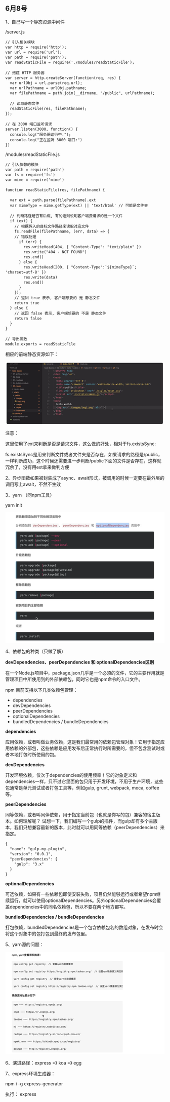 ## 6月8号

1、自己写一个静态资源中间件

/server.js

```
// 引入相关模块
var http = require('http');
var url = require('url');
var path = require('path');
var readStaticFile = require('./modules/readStaticFile');

// 搭建 HTTP 服务器
var server = http.createServer(function(req, res) {
  var urlObj = url.parse(req.url);
  var urlPathname = urlObj.pathname;
  var filePathname = path.join(__dirname, "/public", urlPathname);

  // 读取静态文件
  readStaticFile(res, filePathname);
});

// 在 3000 端口监听请求
server.listen(3000, function() {
  console.log("服务器运行中.");
  console.log("正在监听 3000 端口:")
})
```

/modules/readStaticFile.js

```
// 引入依赖的模块
var path = require('path')
var fs = require('fs')
var mime = require('mime')

function readStaticFile(res, filePathname) {

  var ext = path.parse(filePathname).ext
  var mimeType = mime.getType(ext) || 'text/html' // 可能是文件夹

  // 判断路径是否有后缀, 有的话则说明客户端要请求的是一个文件 
  if (ext) {
    // 根据传入的目标文件路径来读取对应文件
    fs.readFile(filePathname, (err, data) => {
    // 错误处理
      if (err) {
        res.writeHead(404, { "Content-Type": "text/plain" })
        res.write("404 - NOT FOUND")
        res.end()
      } else {
        res.writeHead(200, { "Content-Type":`${mimeType}`; 'charset=utf-8' })
        res.write(data)
        res.end()
      }
    });
    // 返回 true 表示, 客户端想要的 是 静态文件
    return true
  } else {
    // 返回 false 表示, 客户端想要的 不是 静态文件
    return false
  }
}

// 导出函数
module.exports = readStaticFile
```

相应的前端静态资源如下：

![1677224390633](image/6.8/1677224390633.png)

注意：

这里使用了ext来判断是否是请求文件，这么做的好处，相对于fs.existsSync:

fs.existsSync是用来判断文件或者文件夹是否存在，如果请求的路径是/public，一样判断成功，这个时候还需要进一步判断/public下面的文件是否存在，这样就冗余了，没有用ext拿来做判方便

2、异步函数如果被封装成了async、await形式，被调用的时候一定要在最外层的调用写上await，不然不生效

3、yarn （同npm工具）

yarn init

![1677224401909](image/6.8/1677224401909.png)

4、依赖包的种类（只做了解）

**devDependencies、peerDependencies 和 optionalDependencies区别**

在一个Node.js项目中，package.json几乎是一个必须的文件，它的主要作用就是管理项目中所使用到的外部依赖包，同时它也是npm命令的入口文件。

npm 目前支持以下几类依赖包管理：

* dependencies
* devDependencies
* peerDependencies
* optionalDependencies
* bundledDependencies / bundleDependencies

**dependencies**

应用依赖，或者叫做业务依赖，这是我们最常用的依赖包管理对象！它用于指定应用依赖的外部包，这些依赖是应用发布后正常执行时所需要的，但不包含测试时或者本地打包时所使用的包。

**devDependencies**

开发环境依赖，仅次于dependencies的使用频率！它的对象定义和dependencies一样，只不过它里面的包只用于开发环境，不用于生产环境，这些包通常是单元测试或者打包工具等，例如gulp, grunt, webpack, moca, coffee等。

**peerDependencies**

同等依赖，或者叫同伴依赖，用于指定当前包（也就是你写的包）兼容的宿主版本。如何理解呢？ 试想一下，我们编写一个gulp的插件，而gulp却有多个主版本，我们只想兼容最新的版本，此时就可以用同等依赖（peerDependencies）来指定。

```
{
  "name": "gulp-my-plugin",
  "version": "0.0.1",
  "peerDependencies": {
    "gulp": "3.x"
  }
}
```

**optionalDependencies**

可选依赖，如果有一些依赖包即使安装失败，项目仍然能够运行或者希望npm继续运行，就可以使用optionalDependencies。另外optionalDependencies会覆盖dependencies中的同名依赖包，所以不要在两个地方都写。

**bundledDependencies / bundleDependencies**

打包依赖，bundledDependencies是一个包含依赖包名的数组对象，在发布时会将这个对象中的包打包到最终的发布包里。

5、yarn源的问题：

![1677224422834](image/6.8/1677224422834.png)

6、演进路径：express =》 koa =》 egg

7、express环境生成器：

npm i -g express-generator

执行： express
